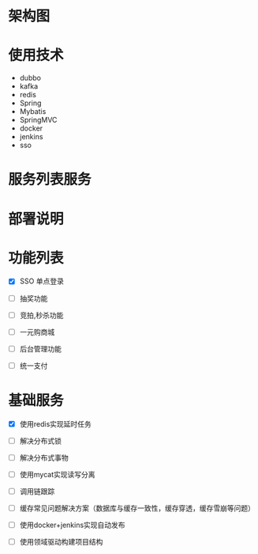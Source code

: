 # 架构图
    
# 使用技术
- dubbo
- kafka
- redis
- Spring
- Mybatis
- SpringMVC
- docker
- jenkins
- sso

# 服务列表服务


# 部署说明

# 功能列表
 - [x] SSO 单点登录
 - [ ] 抽奖功能
 - [ ] 竞拍,秒杀功能
 - [ ] 一元购商城
 - [ ] 后台管理功能
 - [ ] 统一支付 
 
 
 
# 基础服务
- [x] 使用redis实现延时任务 
- [ ] 解决分布式锁
- [ ] 解决分布式事物
- [ ] 使用mycat实现读写分离
- [ ] 调用链跟踪
- [ ] 缓存常见问题解决方案（数据库与缓存一致性，缓存穿透，缓存雪崩等问题）
- [ ] 使用docker+jenkins实现自动发布
- [ ] 使用领域驱动构建项目结构


 
 

  





